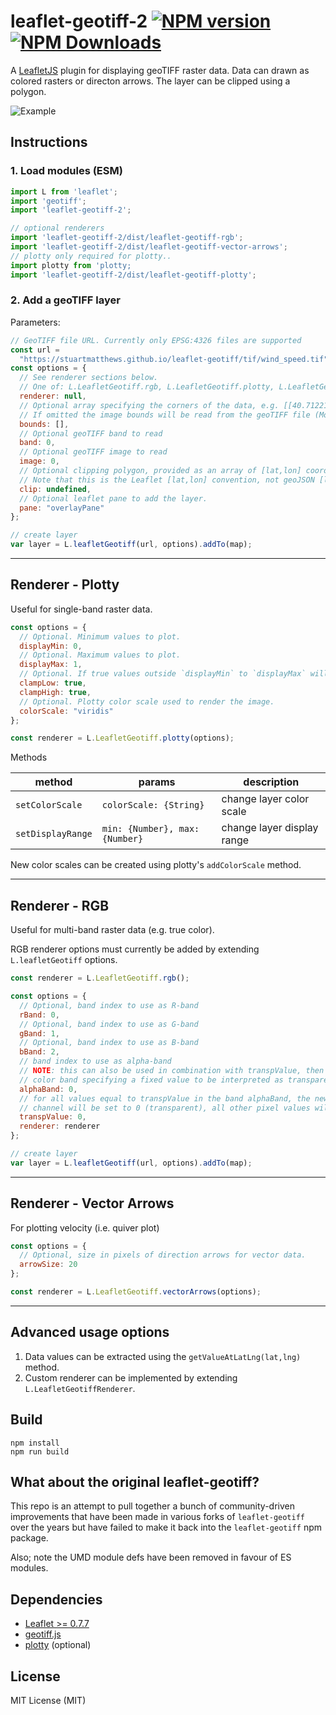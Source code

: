 # leaflet-geotiff-2 [![NPM version][npm-image]][npm-url] [![NPM Downloads][npm-downloads-image]][npm-url]

A [LeafletJS](http://www.leafletjs.com) plugin for displaying geoTIFF raster data. Data can drawn as colored rasters or directon arrows. The layer can be clipped using a polygon.

![Example](https://stuartmatthews.github.io/leaflet-geotiff/example.png)

## Instructions

### 1. Load modules (ESM)

```javascript
import L from 'leaflet';
import 'geotiff';
import 'leaflet-geotiff-2';

// optional renderers
import 'leaflet-geotiff-2/dist/leaflet-geotiff-rgb';
import 'leaflet-geotiff-2/dist/leaflet-geotiff-vector-arrows';
// plotty only required for plotty..
import plotty from 'plotty;
import 'leaflet-geotiff-2/dist/leaflet-geotiff-plotty';
```

### 2. Add a geoTIFF layer

Parameters:

```javascript
// GeoTIFF file URL. Currently only EPSG:4326 files are supported
const url =
  "https://stuartmatthews.github.io/leaflet-geotiff/tif/wind_speed.tif";
const options = {
  // See renderer sections below.
  // One of: L.LeafletGeotiff.rgb, L.LeafletGeotiff.plotty, L.LeafletGeotiff.vectorArrows
  renderer: null,
  // Optional array specifying the corners of the data, e.g. [[40.712216, -74.22655], [40.773941, -74.12544]].
  // If omitted the image bounds will be read from the geoTIFF file (ModelTiepoint).
  bounds: [],
  // Optional geoTIFF band to read
  band: 0,
  // Optional geoTIFF image to read
  image: 0,
  // Optional clipping polygon, provided as an array of [lat,lon] coordinates.
  // Note that this is the Leaflet [lat,lon] convention, not geoJSON [lon,lat].
  clip: undefined,
  // Optional leaflet pane to add the layer.
  pane: "overlayPane"
};

// create layer
var layer = L.leafletGeotiff(url, options).addTo(map);
```

---

## Renderer - Plotty

Useful for single-band raster data.

```javascript
const options = {
  // Optional. Minimum values to plot.
  displayMin: 0,
  // Optional. Maximum values to plot.
  displayMax: 1,
  // Optional. If true values outside `displayMin` to `displayMax` will be rendered as if they were valid values.
  clampLow: true,
  clampHigh: true,
  // Optional. Plotty color scale used to render the image.
  colorScale: "viridis"
};

const renderer = L.LeafletGeotiff.plotty(options);
```

Methods

| method            | params                         | description                |
| ----------------- | ------------------------------ | -------------------------- |
| `setColorScale`   | `colorScale: {String}`         | change layer color scale   |
| `setDisplayRange` | `min: {Number}, max: {Number}` | change layer display range |

New color scales can be created using plotty's `addColorScale` method.

---

## Renderer - RGB

Useful for multi-band raster data (e.g. true color).

RGB renderer options must currently be added by extending `L.leafletGeotiff` options.

```javascript
const renderer = L.LeafletGeotiff.rgb();

const options = {
  // Optional, band index to use as R-band
  rBand: 0,
  // Optional, band index to use as G-band
  gBand: 1,
  // Optional, band index to use as B-band
  bBand: 2,
  // band index to use as alpha-band
  // NOTE: this can also be used in combination with transpValue, then referring to a
  // color band specifying a fixed value to be interpreted as transparent
  alphaBand: 0,
  // for all values equal to transpValue in the band alphaBand, the newly created alpha
  // channel will be set to 0 (transparent), all other pixel values will result in alpha 255 (opaque)
  transpValue: 0,
  renderer: renderer
};

// create layer
var layer = L.leafletGeotiff(url, options).addTo(map);
```

---

## Renderer - Vector Arrows

For plotting velocity (i.e. quiver plot)

```javascript
const options = {
  // Optional, size in pixels of direction arrows for vector data.
  arrowSize: 20
};

const renderer = L.LeafletGeotiff.vectorArrows(options);
```

---

## Advanced usage options

1. Data values can be extracted using the `getValueAtLatLng(lat,lng)` method.
2. Custom renderer can be implemented by extending `L.LeafletGeotiffRenderer`.

## Build

```shell
npm install
npm run build
```

## What about the original leaflet-geotiff?

This repo is an attempt to pull together a bunch of community-driven improvements that
have been made in various forks of `leaflet-geotiff` over the years but have failed to
make it back into the `leaflet-geotiff` npm package.

Also; note the UMD module defs have been removed in favour of ES modules.

## Dependencies

- [Leaflet >= 0.7.7](http://leafletjs.com)
- [geotiff.js](https://github.com/constantinius/geotiff.js)
- [plotty](https://github.com/santilland/plotty) (optional)

[npm-image]: https://badge.fury.io/js/leaflet-geotiff-2.svg
[npm-url]: https://www.npmjs.com/package/leaflet-geotiff-2
[npm-downloads-image]: https://img.shields.io/npm/dt/leaflet-geotiff-2.svg

## License

MIT License (MIT)
